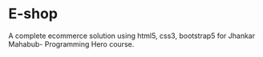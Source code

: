 # E-shop
A complete ecommerce solution using html5, css3, bootstrap5 for Jhankar Mahabub- Programming Hero course. 

